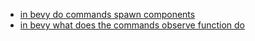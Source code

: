 

- [in bevy do commands spawn components](https://www.google.com/search?q=in+bevy+do+commands+spawn+components)
- [in bevy what does the commands observe function do](https://www.google.com/search?q=in+bevy+what+does+the+commands+observe+function+do)
